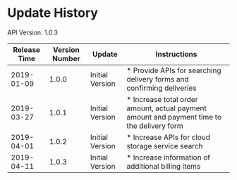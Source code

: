 # Update History #
API Version: 1.0.3

|Release Time|Version Number|Update|Instructions|
|---|---|---|---|
|2019-01-09|1.0.0|Initial Version|* Provide APIs for searching delivery forms and confirming deliveries|
|2019-03-27|1.0.1|Initial Version|* Increase total order amount, actual payment amount and payment time to the delivery form|
|2019-04-01|1.0.2|Initial Version|* Increase APIs for cloud storage service search|
|2019-04-11|1.0.3|Initial Version|* Increase information of additional billing items|
